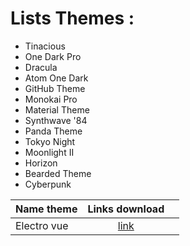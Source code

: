 # Lists Themes : 
- Tinacious
- One Dark Pro
- Dracula
- Atom One Dark
- GitHub Theme
- Monokai Pro
- Material Theme
- Synthwave '84
- Panda Theme
- Tokyo Night
- Moonlight II
- Horizon
- Bearded Theme
- Cyberpunk


| Name theme   |      Links download      |   |
|----------|:-------------:|------:|
| Electro vue |  [link](https://marketplace.visualstudio.com/items?itemName=icao.electron-vue) |  |
